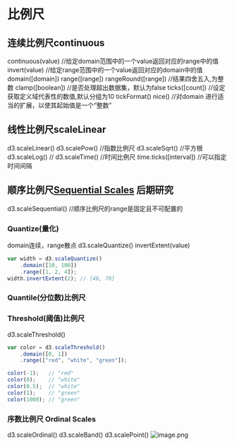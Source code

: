 # 比例尺

## 连续比例尺continuous

continuous(value) //给定domain范围中的一个value返回对应的range中的值
invert(value) //给定range范围中的一个value返回对应的domain中的值
domain([domain]) 
range([range])
rangeRound([range])  //结果四舍五入,为整数
clamp([boolean])  //是否处理超出数据集，默认为false
ticks([count]) //设定获取定义域代表性的数值,默认分组为10
tickFormat() 
nice() //对domain 进行适当的扩展，以使其起始值是一个“整数”

## 线性比例尺scaleLinear

d3.scaleLinear()
d3.scalePow() //指数比例尺
d3.scaleSqrt() //平方根
d3.scaleLog()  //
d3.scaleTime() //时间比例尺
time.ticks([interval]) //可以指定时间间隔
## 顺序比例尺[Sequential Scales](https://github.com/xswei/d3js_doc/tree/master/API/d3-scale-master#sequential-scales) 后期研究

d3.scaleSequential() //顺序比例尺的range是固定且不可配置的

### Quantize(量化)

domain连续，range散点
d3.scaleQuantize()
invertExtent(value)

```javascript
var width = d3.scaleQuantize()
    .domain([10, 100])
    .range([1, 2, 4]);
width.invertExtent(2); // [40, 70]
```

### Quantile(分位数)比例尺

### Threshold(阈值)比例尺

d3.scaleThreshold()

```javascript
var color = d3.scaleThreshold()
    .domain([0, 1])
    .range(["red", "white", "green"]);

color(-1);   // "red"
color(0);    // "white"
color(0.5);  // "white"
color(1);    // "green"
color(1000); // "green"
```

### 序数比例尺 Ordinal Scales

d3.scaleOrdinal()
d3.scaleBand()
d3.scalePoint()
![image.png](http://upload-images.jianshu.io/upload_images/3967890-7b546ea7aaba6c31.png?imageMogr2/auto-orient/strip%7CimageView2/2/w/1240)
